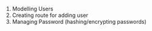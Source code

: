 <!-- Authentication and Security -->

1. Modelling Users
2. Creating route for adding user
3. Managing Password (hashing/encrypting passwords)

